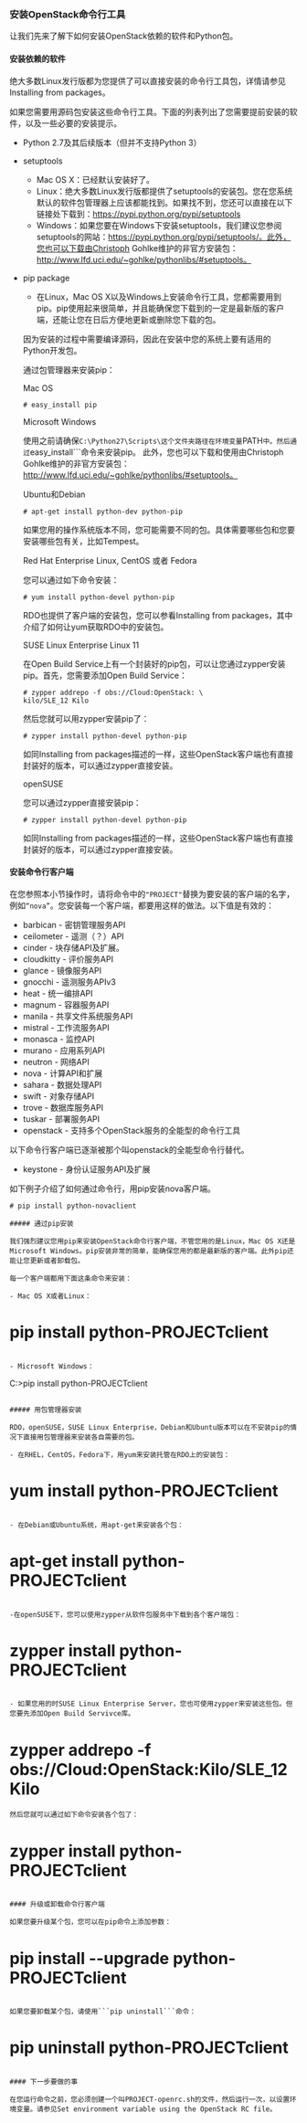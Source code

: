 ### 安装OpenStack命令行工具

让我们先来了解下如何安装OpenStack依赖的软件和Python包。

#### 安装依赖的软件

绝大多数Linux发行版都为您提供了可以直接安装的命令行工具包，详情请参见Installing from packages。

如果您需要用源码包安装这些命令行工具。下面的列表列出了您需要提前安装的软件，以及一些必要的安装提示。

- Python 2.7及其后续版本（但并不支持Python 3）
- setuptools
	- Mac OS X：已经默认安装好了。
	- Linux：绝大多数Linux发行版都提供了setuptools的安装包。您在您系统默认的软件包管理器上应该都能找到。如果找不到，您还可以直接在以下链接处下载到：https://pypi.python.org/pypi/setuptools
	- Windows：如果您要在Windows下安装setuptools，我们建议您参阅setuptools的网站：https://pypi.python.org/pypi/setuptools/。此外，您也可以下载由Christoph Gohlke维护的非官方安装包：http://www.lfd.uci.edu/~gohlke/pythonlibs/#setuptools。
- pip package
	- 在Linux，Mac OS X以及Windows上安装命令行工具，您都需要用到pip。pip使用起来很简单，并且能确保您下载到的一定是最新版的客户端，还能让您在日后方便地更新或删除您下载的包。	

	因为安装的过程中需要编译源码，因此在安装中您的系统上要有适用的Python开发包。

	通过包管理器来安装pip：

	Mac OS

	```
	# easy_install pip
	```

	Microsoft Windows

	使用之前请确保```C:\Python27\Scripts\这个文件夹路径在环境变量```PATH```中。然后通过```easy_install```命令来安装pip。
	此外，您也可以下载和使用由Christoph Gohlke维护的非官方安装包：http://www.lfd.uci.edu/~gohlke/pythonlibs/#setuptools。

	Ubuntu和Debian

	```
	# apt-get install python-dev python-pip
	```
	如果您用的操作系统版本不同，您可能需要不同的包。具体需要哪些包和您要安装哪些包有关，比如Tempest。

	Red Hat Enterprise Linux, CentOS 或者 Fedora

	您可以通过如下命令安装：

	```
	# yum install python-devel python-pip
	```

	RDO也提供了客户端的安装包，您可以参看Installing from packages，其中介绍了如何让yum获取RDO中的安装包。

	SUSE Linux Enterprise Linux 11

	在Open Build Service上有一个封装好的pip包，可以让您通过zypper安装pip。首先，您需要添加Open Build Service：

	```
	# zypper addrepo -f obs://Cloud:OpenStack: \ 
	kilo/SLE_12 Kilo
	```

	然后您就可以用zypper安装pip了：

	```
	# zypper install python-devel python-pip
	```

	如同Installing from packages描述的一样，这些OpenStack客户端也有直接封装好的版本，可以通过zypper直接安装。

	openSUSE

	您可以通过zypper直接安装pip：

	```
	# zypper install python-devel python-pip
	```

	如同Installing from packages描述的一样，这些OpenStack客户端也有直接封装好的版本，可以通过zypper直接安装。

#### 安装命令行客户端

在您参照本小节操作时，请将命令中的```"PROJECT"```替换为要安装的客户端的名字，例如```“nova”```。您安装每一个客户端，都要用这样的做法。以下值是有效的：

- barbican - 密钥管理服务API
- ceilometer - 遥测（？）API
- cinder - 块存储API及扩展。
- cloudkitty - 评价服务API
- glance - 镜像服务API
- gnocchi - 遥测服务APIv3
- heat - 统一编排API
- magnum - 容器服务API
- manila - 共享文件系统服务API
- mistral - 工作流服务API
- monasca - 监控API
- murano - 应用系列API
- neutron - 网络API
- nova - 计算API和扩展
- sahara - 数据处理API
- swift - 对象存储API
- trove - 数据库服务API
- tuskar - 部署服务API
- openstack - 支持多个OpenStack服务的全能型的命令行工具

以下命令行客户端已逐渐被那个叫openstack的全能型命令行替代。

- keystone - 身份认证服务API及扩展

如下例子介绍了如何通过命令行，用pip安装nova客户端。

```
# pip install python-novaclient

##### 通过pip安装

我们强烈建议您用pip来安装OpenStack命令行客户端，不管您用的是Linux，Mac OS X还是Microsoft Windows。pip安装非常的简单，能确保您用的都是最新版的客户端。此外pip还能让您更新或者卸载包。

每一个客户端都用下面这条命令来安装：

- Mac OS X或者Linux：
```
# pip install python-PROJECTclient
```

- Microsoft Windows：
```
C:\>pip install python-PROJECTclient
```

##### 用包管理器安装

RDO，openSUSE，SUSE Linux Enterprise，Debian和Ubuntu版本可以在不安装pip的情况下直接用包管理器来安装各自需要的包。 

- 在RHEL，CentOS，Fedora下，用yum来安装托管在RDO上的安装包：

```
# yum install python-PROJECTclient
```

- 在Debian或Ubuntu系统，用apt-get来安装各个包：

```
# apt-get install python-PROJECTclient
```

-在openSUSE下，您可以使用zypper从软件包服务中下载到各个客户端包：

```
# zypper install python-PROJECTclient
```

- 如果您用的时SUSE Linux Enterprise Server，您也可使用zypper来安装这些包。但您要先添加Open Build Servivce库。

```
# zypper addrepo -f obs://Cloud:OpenStack:Kilo/SLE_12 Kilo
```
然后您就可以通过如下命令安装各个包了：

```
# zypper install python-PROJECTclient
```

#### 升级或卸载命令行客户端

如果您要升级某个包，您可以在pip命令上添加参数：

```
# pip install --upgrade python-PROJECTclient
```

如果您要卸载某个包，请使用```pip uninstall```命令：

```
# pip uninstall python-PROJECTclient
```

#### 下一步要做的事

在您运行命令之前，您必须创建一个叫PROJECT-openrc.sh的文件，然后运行一次，以设置环境变量。请参见Set environment variable using the OpenStack RC file。